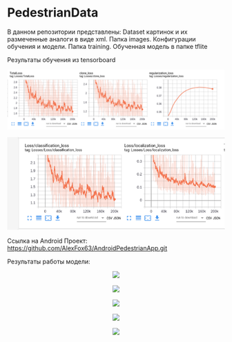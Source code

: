 # PedestrianData

В данном репозитории представлены: Dataset картинок и их размеченные аналоги в виде xml. Папка images.
Конфигурации обучения и модели. Папка training.
Обученная модель в папке tflite

Результаты обучения из tensorboard
<p align="center">
  <img src="/Снимок экрана от 2020-04-30 20-19-27.png" alt="Results"></img>
</p>
<p align="center">
  <img src="/Снимок экрана от 2020-04-30 20-19-17.png" alt="Loss"></img>
</p>

Ссылка на Android Проект: https://github.com/AlexFox63/AndroidPedestrianApp.git

Результаты работы модели:

<p align="center">
  <img src="PedestrianData/images/Results/individualImage1.png"></img>
</p>
<p align="center">
  <img src="PedestrianData/images/Results/individualImage2.png"></img>
</p>
<p align="center">
  <img src="PedestrianData/images/Results/individualImage3.png"></img>
</p>
<p align="center">
  <img src="PedestrianData/images/Results/individualImage4.png"></img>
</p>
<p align="center">
  <img src="PedestrianData/images/Results/individualImage5.png"></img>
</p>

